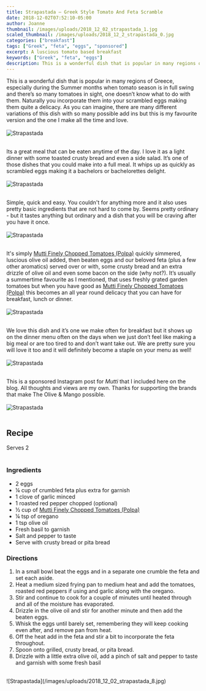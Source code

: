 ```yaml
---
title: Strapastada – Greek Style Tomato And Feta Scramble 
date: 2018-12-02T07:52:10-05:00
author: Joanne
thumbnail: /images/uploads/2018_12_02_strapastada_1.jpg
scaled_thumbnail: /images/uploads/2018_12_2_strapastada_0.jpg
categories: ["breakfast"]
tags: ["Greek", "feta", "eggs", "sponsored"]
excerpt: A luscious tomato based breakfast
keywords: ["Greek", "feta", "eggs"]
description: This is a wonderful dish that is popular in many regions of Greece. You will love this luscious, simple quick and easy to make Greek breakfast. 
---
```


This is a wonderful dish that is popular in many regions of Greece, especially during the Summer months when tomato season is in full swing and there’s so many tomatoes in sight, one doesn’t know what to do with them. Naturally you incorporate them into your scrambled eggs making them quite a delicacy. As you can imagine, there are many different variations of this dish with so many possible add ins but this is my favourite version and the one I make all the time and love.
</br>
</br>
![Strapastada](/images/uploads/2018_12_02_strapastada_2.jpg)
</br>
</br>

Its a great meal that can be eaten anytime of the day. I love it as a light dinner with some toasted crusty bread and even a side salad. It’s one of those dishes that you could make into a full meal. It whips up as quickly as scrambled eggs making it a bachelors or bachelorettes delight.
</br>
</br>
![Strapastada](/images/uploads/2018_12_02_strapastada_3.jpg)
</br>
</br>

Simple, quick and easy. You couldn't for anything more and it also uses pretty basic ingredients that are not hard to come by. Seems pretty ordinary - but it tastes anything but ordinary and a dish that you will be craving after you have it once.
</br>
</br>
![Strapastada](/images/uploads/2018_12_02_strapastada_4.jpg)
</br>
</br>

It's simply [Mutti Finely Chopped Tomatoes (Polpa)](https://www.mutti-parma.com/can-en/mutti-tomatoes) quickly simmered, luscious olive oil added, then beaten eggs and our beloved feta (plus a few other aromatics) served over or with, some crusty bread and an extra drizzle of olive oil and even some bacon on the side (why not?). It’s usually a summertime favourite as I mentioned, that uses freshly grated garden tomatoes but when you have good as [Mutti Finely Chopped Tomatoes (Polpa)](https://www.mutti-parma.com/can-en/mutti-tomatoes) this becomes an all year round delicacy that you can have for breakfast, lunch or dinner.
</br>
</br>
![Strapastada](/images/uploads/2018_12_02_strapastada_5.jpg)
</br>
</br>

We love this dish and it’s one we make often for breakfast but it shows up on the dinner menu often on the days when we just don’t feel like making a big meal or are too tired to and don’t want take out. We are pretty sure you will love it too and it will definitely become a staple on your menu as well!
</br>
</br>
![Strapastada](/images/uploads/2018_12_02_strapastada_6.jpg)
</br>
</br>

This is a sponsored Instagram post for _Mutti_ that I included here on the blog. All thoughts and views are my own. Thanks for supporting the brands that make The Olive & Mango possible.
</br>
</br>
![Strapastada](/images/uploads/2018_12_02_strapastada_7.jpg)
</br>
</br>

## Recipe
Serves 2
</br>
</br>

### Ingredients

* 2 eggs 
* &frac14; cup of crumbled feta plus extra for garnish 
* 1 clove of garlic minced 
* 1  roasted red pepper chopped (optional)
* &frac12; cup of <span class="highlight">[Mutti Finely Chopped Tomatoes (Polpa)](https://www.mutti-parma.com/can-en/mutti-tomatoes)</span>
* &frac14; tsp of oregano
* 1 tsp olive oil 
* Fresh basil to garnish 
* Salt and pepper to taste
* Serve with crusty bread or pita bread 

### Directions 

1. In a small bowl beat the eggs and in a separate one crumble the feta and set each aside.
2. Heat a medium sized frying pan to medium heat and add the tomatoes, roasted red peppers if using and garlic along with the oregano. 
3. Stir and continue to cook for a couple of minutes until heated through and all of the moisture has evaporated.
4. Drizzle in the olive oil and stir for another minute and then add the beaten eggs. 
5. Whisk the eggs until barely set, remembering they will keep cooking even after, and remove pan from heat. 
6. Off the heat add in the feta and stir a bit to incorporate the feta throughout. 
7. Spoon onto grilled, crusty bread, or pita bread. 
8. Drizzle with a little extra olive oil, add a pinch of salt and pepper to taste and garnish with some fresh basil

</br>
![Strapastada](/images/uploads/2018_12_02_strapastada_8.jpg)

